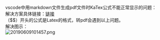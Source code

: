 vscode中用markdown文件生成pdf文件时KaTex公式不能正常显示的问题：   
解决方案具体链接：[链接](https://blog.csdn.net/chqfeiyang/article/details/89440600)  
（$$）开头的公式是Latex的格式，转pdf会遇到以上问题。   
解决图示：   
![20190609101457.png](https://i.loli.net/2019/06/09/5cfc6ba48180d29519.png)
